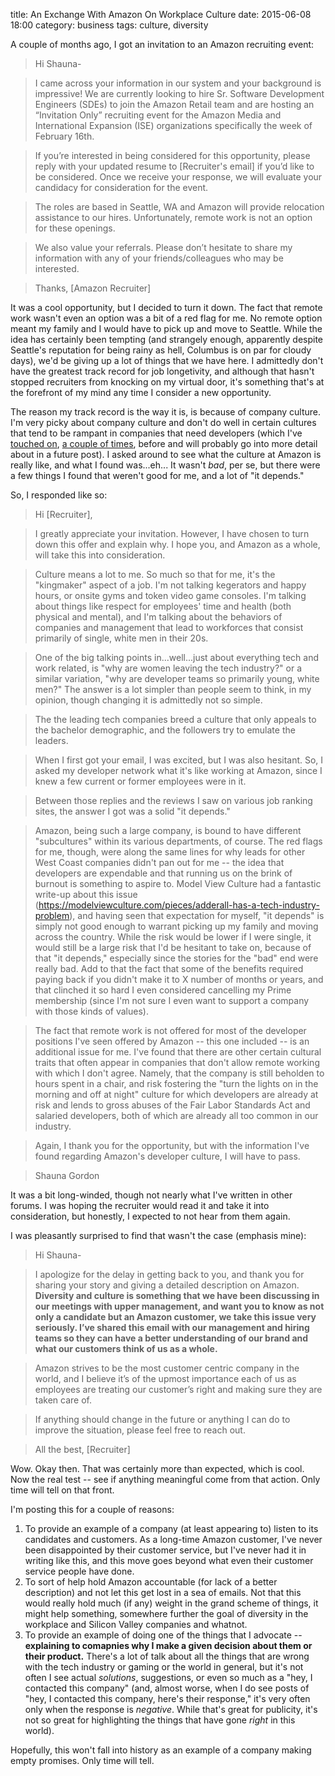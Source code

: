 title: An Exchange With Amazon On Workplace Culture
date: 2015-06-08 18:00
category: business
tags: culture, diversity

A couple of months ago, I got an invitation to an Amazon recruiting event:

> Hi Shauna-

> I came across your information in our system and your background is impressive! We are currently looking to hire Sr. Software Development Engineers (SDEs) to join the Amazon Retail team and are hosting an “Invitation Only” recruiting event for the Amazon Media and International Expansion (ISE) organizations specifically the week of February 16th.

> If you’re interested in being considered for this opportunity, please reply with your updated resume to [Recruiter's email] if you’d like to be considered. Once we receive your response, we will evaluate your candidacy for consideration for the event.

> The roles are based in Seattle, WA and Amazon will provide relocation assistance to our hires. Unfortunately, remote work is not an option for these openings.

> We also value your referrals. Please don’t hesitate to share my information with any of your friends/colleagues who may be interested.

> Thanks,
> [Amazon Recruiter]

It was a cool opportunity, but I decided to turn it down. The fact that remote work wasn't even an option was a bit of a red flag for me. No remote option meant my family and I would have to pick up and move to Seattle. While the idea has certainly been tempting (and strangely enough, apparently despite Seattle's reputation for being rainy as hell, Columbus is on par for cloudy days), we'd be giving up a lot of things that we have here. I admittedly don't have the greatest track record for job longetivity, and although that hasn't stopped recruiters from knocking on my virtual door, it's something that's at the forefront of my mind any time I consider a new opportunity.

The reason my track record is the way it is, is because of company culture. I'm very picky about company culture and don't do well in certain cultures that tend to be rampant in companies that need developers (which I've [touched on](http://shaunagordon.com/blog/2014/10/15/dear-recruiters/), [a couple of times](http://shaunagordon.com/blog/2015/05/15/in-defense-of-remote-friendly-work-environments/), before and will probably go into more detail about in a future post). I asked around to see what the culture at Amazon is really like, and what I found was...eh... It wasn't *bad*, per se, but there were a few things I found that weren't good for me, and a lot of "it depends."

So, I responded like so:

> Hi [Recruiter],

> I greatly appreciate your invitation. However, I have chosen to turn down this offer and explain why. I hope you, and Amazon as a whole, will take this into consideration.

> Culture means a lot to me. So much so that for me, it's the "kingmaker" aspect of a job. I'm not talking kegerators and happy hours, or onsite gyms and token video game consoles. I'm talking about things like respect for employees' time and health (both physical and mental), and I'm talking about the behaviors of companies and management that lead to workforces that consist primarily of single, white men in their 20s.

> One of the big talking points in...well...just about everything tech and work related, is "why are women leaving the tech industry?" or a similar variation, "why are developer teams so primarily young, white men?" The answer is a lot simpler than people seem to think, in my opinion, though changing it is admittedly not so simple.

> The the leading tech companies breed a culture that only appeals to the bachelor demographic, and the followers try to emulate the leaders.

> When I first got your email, I was excited, but I was also hesitant. So, I asked my developer network what it's like working at Amazon, since I knew a few current or former employees were in it.

> Between those replies and the reviews I saw on various job ranking sites, the answer I got was a solid "it depends."

> Amazon, being such a large company, is bound to have different "subcultures" within its various departments, of course. The red flags for me, though, were along the same lines for why leads for other West Coast companies didn't pan out for me -- the idea that developers are expendable and that running us on the brink of burnout is something to aspire to. Model View Culture had a fantastic write-up about this issue (https://modelviewculture.com/pieces/adderall-has-a-tech-industry-problem), and having seen that expectation for myself, "it depends" is simply not good enough to warrant picking up my family and moving across the country. While the risk would be lower if I were single, it would still be a large risk that I'd be hesitant to take on, because of that "it depends," especially since the stories for the "bad" end were really bad. Add to that the fact that some of the benefits required paying back if you didn't make it to X number of months or years, and that clinched it so hard I even considered cancelling my Prime membership (since I'm not sure I even want to support a company with those kinds of values).

> The fact that remote work is not offered for most of the developer positions I've seen offered by Amazon -- this one included -- is an additional issue for me. I've found that there are other certain cultural traits that often appear in companies that don't allow remote working with which I don't agree. Namely, that the company is still beholden to hours spent in a chair, and risk fostering the "turn the lights on in the morning and off at night" culture for which developers are already at risk and lends to gross abuses of the Fair Labor Standards Act and salaried developers, both of which are already all too common in our industry.

> Again, I thank you for the opportunity, but with the information I've found regarding Amazon's developer culture, I will have to pass.

> Shauna Gordon

It was a bit long-winded, though not nearly what I've written in other forums. I was hoping the recruiter would read it and take it into consideration, but honestly, I expected to not hear from them again.

I was pleasantly surprised to find that wasn't the case (emphasis mine):

> Hi Shauna-

> I apologize for the delay in getting back to you, and thank you for sharing your story and giving a detailed description on Amazon.  **Diversity and culture is something that we have been discussing in our meetings with upper management, and want you to know as not only a candidate but an Amazon customer, we take this issue very seriously. I’ve shared this email with our management and hiring teams so they can have a better understanding of our brand and what our customers think of us as a whole.**

> Amazon strives to be the most customer centric company in the world, and I believe it’s of the upmost importance each of us as employees are treating our customer’s right and making sure they are taken care of.

> If anything should change in the future or anything I can do to improve the situation, please feel free to reach out.

> All the best,
> [Recruiter]

Wow. Okay then. That was certainly more than expected, which is cool. Now the real test -- see if anything meaningful come from that action. Only time will tell on that front.

I'm posting this for a couple of reasons:

1. To provide an example of a company (at least appearing to) listen to its candidates and customers. As a long-time Amazon customer, I've never been disappointed by their customer service, but I've never had it in writing like this, and this move goes beyond what even their customer service people have done.
2. To sort of help hold Amazon accountable (for lack of a better description) and not let this get lost in a sea of emails. Not that this would really hold much (if any) weight in the grand scheme of things, it might help something, somewhere further the goal of diversity in the workplace and Silicon Valley companies and whatnot.
3. To provide an example of doing one of the things that I advocate -- **explaining to comapnies why I make a given decision about them or their product.** There's a lot of talk about all the things that are wrong with the tech industry or gaming or the world in general, but it's not often I see actual *solutions*, suggestions, or even so much as a "hey, I contacted this company" (and, almost worse, when I do see posts of "hey, I contacted this company, here's their response," it's very often only when the response is *negative*. While that's great for publicity, it's not so great for highlighting the things that have gone *right* in this world).

Hopefully, this won't fall into history as an example of a company making empty promises. Only time will tell.